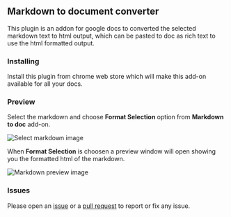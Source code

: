 ## Markdown to document converter

This plugin is an addon for google docs to converted the selected markdown text
to html output, which can be pasted to doc as rich text to use the html
formatted output.

### Installing

Install this plugin from chrome web store which will make this add-on available
for all your docs.

### Preview

Select the markdown and choose __Format Selection__ option from __Markdown to
doc__ add-on.

![Select markdown image](https://cloud.githubusercontent.com/assets/993508/25770103/4ab950c8-324a-11e7-924c-ad4ab993c259.png)

When __Format Selection__ is choosen a preview window will open showing you the
formatted html of the markdown.

![Markdown preview image](https://cloud.githubusercontent.com/assets/993508/25770086/0328a22c-324a-11e7-9603-e2b66f040089.png)

### Issues

Please open an [issue](../../issues) or a [pull request](../../pulls) to report or fix any issue.
